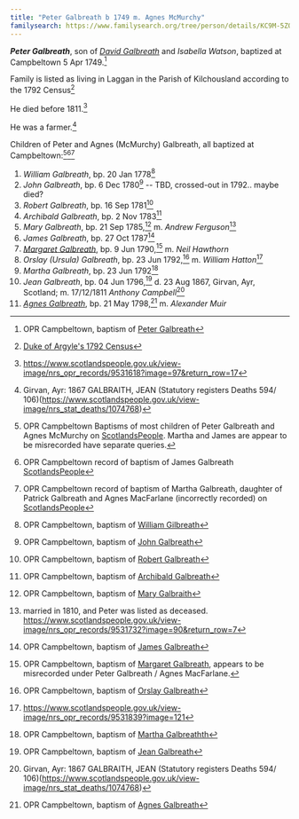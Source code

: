 ```yaml
---
title: "Peter Galbreath b 1749 m. Agnes McMurchy"
familysearch: https://www.familysearch.org/tree/person/details/KC9M-5ZQ
---
```

***Peter Galbreath***, son of *[David Galbreath](galbreath-david-1718.md)* and *Isabella Watson*, baptized at Campbeltown 5 Apr 1749.[^birth]

Family is listed as living in Laggan in the Parish of Kilchousland according to the 1792 Census[^1792]

He died before 1811.[^jean-marriage]

He was a farmer.[^jean-death]

Children of Peter and Agnes (McMurchy) Galbreath, all baptized at Campbeltown:[^children1][^children2][^children3]

1. *William Galbreath*, bp. 20 Jan 1778[^william-birth]
2. *John Galbreath*, bp. 6 Dec 1780[^john-birth] -- TBD, crossed-out in 1792.. maybe died?
3. *Robert Galbreath*, bp. 16 Sep 1781[^robert-birth]
4. *Archibald Galbreath*, bp. 2 Nov 1783[^archibald-birth]
5. *Mary Galbreath*, bp. 21 Sep 1785,[^mary-birth] m. *Andrew Ferguson*[^mary-marriage]
6. *James Galbreath*, bp. 27 Oct 1787[^james-birth]
7. *[Margaret Galbreath](galbreath-margaret-1790.md)*, bp. 9 Jun 1790,[^margaret-birth] m. *Neil Hawthorn*
8. *Orslay (Ursula) Galbreath*, bp. 23 Jun 1792,[^ursula-birth] m. *William Hatton*[^ursula-marriage]
9. *Martha Galbreath*, bp. 23 Jun 1792[^martha-birth]
10. *Jean Galbreath*, bp. 04 Jun 1796,[^jean-birth] d. 23 Aug 1867, Girvan, Ayr, Scotland; m. 17/12/1811 *Anthony Campbell*[^jean-death]
11. *[Agnes Galbreath](galbreath-agnes-1798.md)*, bp. 21 May 1798,[^agnes-birth] m. *Alexander Muir*


[^birth]: OPR Campbeltown, baptism of [Peter Galbreath](/sources/opr-campbeltown-births.md#1749-04-05-peter-galbreath)

[^1792]: [Duke of Argyle's 1792 Census](/sources/list-of-inhabitants-upon-the-duke-of-argylls-property-in-kintyre-1792.md#page-178)

[^children1]: OPR Campbeltown Baptisms of most children of Peter Galbreath and Agnes McMurchy on [ScotlandsPeople](https://www.scotlandspeople.gov.uk/record-results?search_type=people&event=%28B%20OR%20C%20OR%20S%29&record_type%5B0%5D=opr_births&church_type=Old%20Parish%20Registers&dl_cat=church&dl_rec=church-births-baptisms&surname=galbreath&surname_so=fuzzy&forename_so=starts&from_year=1760&to_year=1805&parent_names_so=exact&parent_name_two=mcmurchy&parent_name_two_so=starts&county=ARGYLL&record=Church%20of%20Scotland%20%28old%20parish%20registers%29%20Roman%20Catholic%20Church%20Other%20churches&sort=asc&order=Date&field=year).  Martha and James are appear to be misrecorded have separate queries.

[^children2]: OPR Campbeltown record of baptism of James Galbreath [ScotlandsPeople](https://www.scotlandspeople.gov.uk/record-results?search_type=people&event=%28B%20OR%20C%20OR%20S%29&record_type%5B0%5D=opr_births&church_type=Old%20Parish%20Registers&dl_cat=church&dl_rec=church-births-baptisms&surname=galbreath&surname_so=fuzzy&forename_so=starts&from_year=1775&to_year=1791&parent_names_so=exact&parent_name_two=macmurchy&parent_name_two_so=exact&county=ARGYLL&record=Church%20of%20Scotland%20%28old%20parish%20registers%29%20Roman%20Catholic%20Church%20Other%20churches&rd_real_name%5B0%5D=CAMPBELTOWN%20%28LANDWARD%29%20OR%20CAMPBELTOWN%20%28BURGH%29%20OR%20CAMPBELTOWN&rd_display_name%5B0%5D=CAMPBELTOWN%20%28LANDWARD%29%7CCAMPBELTOWN%20%28BURGH%29%7CCAMPBELTOWN_CAMPBELTOWN&rd_label%5B0%5D=CAMPBELTOWN&rd_name%5B0%5D=CAMPBELTOWN%20%2ALANDWARD%2A%20OR%20CAMPBELTOWN%20%2ABURGH%2A%20OR%20CAMPBELTOWN)

[^children3]: OPR Campbeltown record of baptism of Martha Galbreath, daughter of Patrick Galbreath and Agnes MacFarlane (incorrectly recorded) on [ScotlandsPeople](https://www.scotlandspeople.gov.uk/record-results?search_type=people&event=%28B%20OR%20C%20OR%20S%29&record_type%5B0%5D=opr_births&church_type=Old%20Parish%20Registers&dl_cat=church&dl_rec=church-births-baptisms&surname=galbreath&surname_so=fuzzy&forename_so=starts&from_year=1790&to_year=1790&parent_names_so=exact&parent_name_two=mac&parent_name_two_so=starts&county=ARGYLL&record=Church%20of%20Scotland%20%28old%20parish%20registers%29%20Roman%20Catholic%20Church%20Other%20churches&rd_real_name%5B0%5D=CAMPBELTOWN%20%28LANDWARD%29%20OR%20CAMPBELTOWN%20%28BURGH%29%20OR%20CAMPBELTOWN&rd_display_name%5B0%5D=CAMPBELTOWN%20%28LANDWARD%29%7CCAMPBELTOWN%20%28BURGH%29%7CCAMPBELTOWN_CAMPBELTOWN&rd_label%5B0%5D=CAMPBELTOWN&rd_name%5B0%5D=CAMPBELTOWN%20%2ALANDWARD%2A%20OR%20CAMPBELTOWN%20%2ABURGH%2A%20OR%20CAMPBELTOWN)

[^william-birth]: OPR Campbeltown, baptism of [William Gilbreath](/sources/opr-campbeltown-births.md#1778-01-20-william-gilbreath)

[^john-birth]: OPR Campbeltown, baptism of [John Galbreath](/sources/opr-campbeltown-births.md#1780-12-06-john-galbreath)

[^robert-birth]: OPR Campbeltown, baptism of [Robert Galbreath](/sources/opr-campbeltown-births.md#1781-09-16-robert-galbreath)

[^archibald-birth]: OPR Campbeltown, baptism of [Archibald Galbreath](/sources/opr-campbeltown-births.md#1783-11-02-archibald-galbreath)

[^mary-birth]: OPR Campbeltown, baptism of [Mary Galbraith](/sources/opr-campbeltown-births.md#1785-09-21-mary-galbraith)

[^mary-marriage]: married in 1810, and Peter was listed as deceased.  https://www.scotlandspeople.gov.uk/view-image/nrs_opr_records/9531732?image=90&return_row=7

[^james-birth]: OPR Campbeltown, baptism of [James Galbreath](/sources/opr-campbeltown-births.md#1787-10-27-james-galbreath)

[^margaret-birth]: OPR Campbeltown, baptism of [Margaret Galbreath](/sources/opr-campbeltown-births.md#1790-06-09-margaret-galbreath), appears to be misrecorded under Peter Galbreath / Agnes MacFarlane.

[^ursula-birth]: OPR Campbeltown, baptism of [Orslay Galbreath](/sources/opr-campbeltown-births.md#1792-06-23-orslay-galbreath)

[^ursula-marriage]: https://www.scotlandspeople.gov.uk/view-image/nrs_opr_records/9531839?image=121

[^martha-birth]: OPR Campbeltown, baptism of [Martha Galbreathth](/sources/opr-campbeltown-births.md#1792-06-23-martha-galbreath)

[^jean-birth]: OPR Campbeltown, baptism of [Jean Galbreath](/sources/opr-campbeltown-births.md#1796-06-04-jean-galbreath)

[^jean-marriage]: https://www.scotlandspeople.gov.uk/view-image/nrs_opr_records/9531618?image=97&return_row=17

[^jean-death]: Girvan, Ayr: 1867 GALBRAITH, JEAN (Statutory registers Deaths 594/ 106)(https://www.scotlandspeople.gov.uk/view-image/nrs_stat_deaths/1074768)

[^agnes-birth]: OPR Campbeltown, baptism of [Agnes Galbreath](/sources/opr-campbeltown-births.md#1798-05-21-agnes-galbreath)

